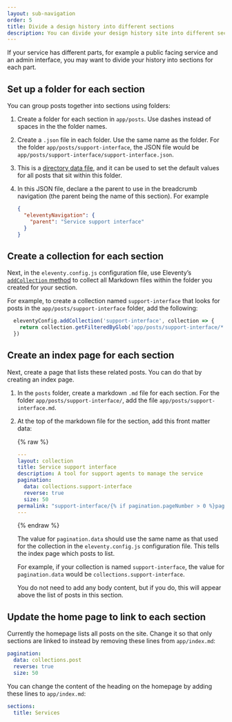 ```yaml
---
layout: sub-navigation
order: 5
title: Divide a design history into different sections
description: You can divide your design history site into different sections if your team is building multiple products or services.
---
```


If your service has different parts, for example a public facing service and an admin interface, you may want to divide your history into sections for each part.

## Set up a folder for each section

You can group posts together into sections using folders:

1. Create a folder for each section in `app/posts`. Use dashes instead of spaces in the the folder names.

2. Create a `.json` file in each folder. Use the same name as the folder. For the folder `app/posts/support-interface`, the JSON file would be `app/posts/support-interface/support-interface.json`.

3. This is a [directory data file](https://www.11ty.dev/docs/data-template-dir/), and it can be used to set the default values for all posts that sit within this folder.

4. In this JSON file, declare a the parent to use in the breadcrumb navigation (the parent being the name of this section). For example

   ```json
   {
     "eleventyNavigation": {
       "parent": "Service support interface"
     }
   }
   ```
   
## Create a collection for each section

Next, in the `eleventy.config.js` configuration file, use Eleventy’s [`addCollection` method](https://www.11ty.dev/docs/collections/#advanced-custom-filtering-and-sorting) to collect all Markdown files within the folder you created for your section.

For example, to create a collection named `support-interface` that looks for posts in the `app/posts/support-interface` folder, add the following:

```js
  eleventyConfig.addCollection('support-interface', collection => {
    return collection.getFilteredByGlob('app/posts/support-interface/*.md')
  })
```

## Create an index page for each section

Next, create a page that lists these related posts. You can do that by creating an index page.

1. In the `posts` folder, create a markdown `.md` file for each section. For the folder `app/posts/support-interface/`, add the file `app/posts/support-interface.md`.

2. At the top of the markdown file for the section, add this front matter data:

   {% raw %}

   ```yaml
   ---
   layout: collection
   title: Service support interface
   description: A tool for support agents to manage the service
   pagination:
     data: collections.support-interface
     reverse: true
     size: 50
   permalink: "support-interface/{% if pagination.pageNumber > 0 %}page/{{ pagination.pageNumber + 1 }}{% endif %}/"
   ---
   ```

   {% endraw %}

   The value for `pagination.data` should use the same name as that used for the collection in the `eleventy.config.js` configuration file. This tells the index page which posts to list.
   
   For example, if your collection is named `support-interface`, the value for `pagination.data` would be `collections.support-interface`.

   You do not need to add any body content, but if you do, this will appear above the list of posts in this section.

## Update the home page to link to each section

Currently the homepage lists all posts on the site. Change it so that only sections are linked to instead by removing these lines from `app/index.md`:

   ```yaml
   pagination:
     data: collections.post
     reverse: true
     size: 50
   ```

You can change the content of the heading on the homepage by adding these lines to `app/index.md`:

   ```yaml
   sections:
     title: Services
   ```

